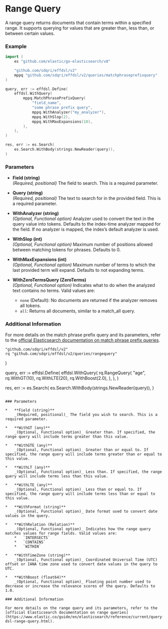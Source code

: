 # Range Query

A range query returns documents that contain terms within a specified range. It supports querying for values that are greater than, less than, or between certain values.

### Example

```go
import (
    es "github.com/elastic/go-elasticsearch/v8"

	"github.com/sdqri/effdsl/v2"
	mppq "github.com/sdqri/effdsl/v2/queries/matchphraseprefixquery"
)

query, err := effdsl.Define(
    effdsl.WithQuery(
        mppq.MatchPhrasePrefixQuery(
            "field_name",
            "some phrase prefix query",
            mppq.WithAnalyzer("my_analyzer"),
            mppq.WithSlop(2),
            mppq.WithMaxExpansions(10),
        ),
    ),
)

res, err := es.Search(
    es.Search.WithBody(strings.NewReader(query)),
)
```
### Parameters

*   **Field (string)**  
    _(Required, positional)_ The field to search. This is a required parameter.

*   **Query (string)**  
    _(Required, positional)_ The text to search for in the provided field. This is a required parameter.

*   **WithAnalyzer (string)**  
    _(Optional, Functional option)_ Analyzer used to convert the text in the query value into tokens. Defaults to the index-time analyzer mapped for the field. If no analyzer is mapped, the index’s default analyzer is used.

*   **WithSlop (int)**  
    _(Optional, Functional option)_ Maximum number of positions allowed between matching tokens for phrases. Defaults to 0.

*   **WithMaxExpansions (int)**  
    _(Optional, Functional option)_ Maximum number of terms to which the last provided term will expand. Defaults to not expanding terms.

*   **WithZeroTermsQuery (ZeroTerms)**  
    _(Optional, Functional option)_ Indicates what to do when the analyzed text contains no terms. Valid values are:
    
    *   `none` (Default): No documents are returned if the analyzer removes all tokens.
    *   `all`: Returns all documents, similar to a match_all query.

### Additional Information

For more details on the match phrase prefix query and its parameters, refer to the [official Elasticsearch documentation on match phrase prefix queries](https://elastic.co/guide/en/elasticsearch/reference/current/query-dsl-match-query-phrase-prefix.html).

	"github.com/sdqri/effdsl/v2"
	rq "github.com/sdqri/effdsl/v2/queries/rangequery"
)

query, err := effdsl.Define(
    effdsl.WithQuery(
        rq.RangeQuery(
            "age",
            rq.WithGT(10),
            rq.WithLTE(20),
            rq.WithBoost(2.0),
        ),
    ),
)

res, err := es.Search(
    es.Search.WithBody(strings.NewReader(query)),
)
```

### Parameters

*   **Field (string)**  
    _(Required, positional)_ The field you wish to search. This is a required parameter.

*   **WithGT (any)**  
    _(Optional, Functional option)_ Greater than. If specified, the range query will include terms greater than this value.

*   **WithGTE (any)**  
    _(Optional, Functional option)_ Greater than or equal to. If specified, the range query will include terms greater than or equal to this value.

*   **WithLT (any)**  
    _(Optional, Functional option)_ Less than. If specified, the range query will include terms less than this value.

*   **WithLTE (any)**  
    _(Optional, Functional option)_ Less than or equal to. If specified, the range query will include terms less than or equal to this value.

*   **WithFormat (string)**  
    _(Optional, Functional option)_ Date format used to convert date values in the query.

*   **WithRelation (Relation)**  
    _(Optional, Functional option)_ Indicates how the range query matches values for range fields. Valid values are:
    *   `INTERSECTS`
    *   `CONTAINS`
    *   `WITHIN`

*   **WithTimeZone (string)**  
    _(Optional, Functional option)_ Coordinated Universal Time (UTC) offset or IANA time zone used to convert date values in the query to UTC.

*   **WithBoost (float64)**  
    _(Optional, Functional option)_ Floating point number used to decrease or increase the relevance scores of the query. Defaults to 1.0.

### Additional Information

For more details on the range query and its parameters, refer to the [official Elasticsearch documentation on range queries](https://www.elastic.co/guide/en/elasticsearch/reference/current/query-dsl-range-query.html).

